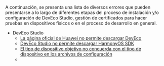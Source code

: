 A continuación, se presenta una lista de diversos errores que pueden presentarse a lo largo de diferentes etapas del proceso de instalación y/o configuración de DevEco Studio, gestión de certificados para hacer pruebas en dispositivos físicos o en el proceso de desarrollo en general.

- DevEco Studio
	- [La página oficial de Huawei no permite descargar DevEco](LinkDescargaDES.md)
	- [DevEco Studio no permite descargar HarmonyOS SDK](HarmonyOSSDKFail.md)
	- [El tipo de dispositivo objetivo no concuerda con el tipo de dispositivo en los archivos de configuración](Incompatibilidad%20De%20Dispositivos.md)
	- 
